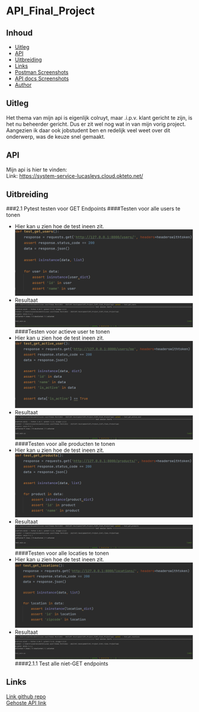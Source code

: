 # API_Final_Project
## Inhoud
- [Uitleg](#uitleg)
- [API](#api)
- [Uitbreiding](#uitbreiding)
- [Links](#links)
- [Postman Screenshots](#Postman-screenshots)
- [API docs Screenshots](#API-docs-screenshots)
- [Author](#author)
## Uitleg
 Het thema van mijn api is eigenlijk colruyt, maar .i.p.v. klant gericht te zijn, is het nu beheerder gericht. Dus er zit wel nog wat in van mijn vorig project. Aangezien ik daar ook jobstudent ben en redelijk veel weet over dit onderwerp, was de keuze snel gemaakt.

## API
Mijn api is hier te vinden:  
Link: https://system-service-lucasleys.cloud.okteto.net/  

## Uitbreiding
###2.1 Pytest testen voor GET Endpoints
####Testen voor alle users te tonen
- Hier kan u zien hoe de test ineen zit.   
![Image Test Code Get Users](images/Test_Code_Get_Users.png)
- Resultaat
![Image Test Result Get Users](images/Test_Result_Get_Users.png)
####Testen voor actieve user te tonen
- Hier kan u zien hoe de test ineen zit.   
![Image Test Code Get Active User](images/Test_Code_Get_Active_User.png)
- Resultaat
![Image Test Result Get Active User](images/Test_Result_Get_Active_User.png)
####Testen voor alle producten te tonen
- Hier kan u zien hoe de test ineen zit.   
![Image Test Code Get Products](images/Test_Code_Get_Products.png)
- Resultaat
![Image Test Result Get Products](images/Test_Result_Get_Products.png)
####Testen voor alle locaties te tonen
- Hier kan u zien hoe de test ineen zit.   
![Image Test Code Get Locations](images/Test_Code_Get_Locations.png)
- Resultaat
![Image Test Result Get Locations](images/Test_Result_Get_Locations.png)
####2.1.1 Test alle niet-GET endpoints

## Links

[Link github repo](https://github.com/lucasleys/API_Final_Project.git)   
[Gehoste API link](https://system-service-lucasleys.cloud.okteto.net/)  